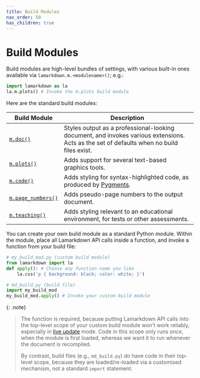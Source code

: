 ```yaml
---
title: Build Modules
nav_order: 50
has_children: true
---
```


# Build Modules

Build modules are high-level bundles of settings, with various built-in ones available via `lamarkdown.m.<modulename>()`; e.g.:

```python
import lamarkdown as la
la.m.plots() # Invoke the m.plots build module
```

Here are the standard build modules:

Build Module            | Description                                                                                                  
------------            | -----------
[`m.doc()`][]           | Styles output as a professional-looking document, and invokes various extensions. Acts as the set of defaults when no build files exist.
[`m.plots()`][]         | Adds support for several text-based graphics tools.
[`m.code()`][]          | Adds styling for syntax-highlighted code, as produced by [Pygments](https://pygments.org/).
[`m.page_numbers()`][]  | Adds pseudo-page numbers to the output document.
[`m.teaching()`][]      | Adds styling relevant to an educational environment, for tests or other assessments.


[`m.doc()`]: doc.md
[`m.plots()`]: plots.md
[`m.code()`]: code.md
[`m.page_numbers()`]: page_numbers.md
[`m.teaching()`]: teaching.md

You can create your own build module as a standard Python module. Within the module, place all Lamarkdown API calls inside a function, and invoke a function from your build file:

```python
# my_build_mod.py (custom build module)
from lamarkdown import la
def apply(): # Choose any function name you like
    la.css('p { background: black; color: white; }')
```
```python
# md_build.py (build file)
import my_build_mod
my_build_mod.apply() # Invoke your custom build module
```

{: .note}
> The function is required, because putting Lamarkdown API calls into the top-level scope of your custom build module won't work reliably, especially in [live update](live_updating.md) mode. Code in this scope only runs _once_, when the module is first loaded, whereas we want it to run whenever the document is recompiled.
>
> By contrast, build files (e.g., `md_build.py`) _do_ have code in their top-level scope, because they are loaded/re-loaded via a customised mechanism, not a standard `import` statement. 


<!--* `m.code()`: Adds CSS styling for syntax-highlighted code (as produced by [Pygments](https://pygments.org/), which is invoked through either the [`codehilite`](https://python-markdown.github.io/extensions/code_hilite/) or [`pymdownx.superfences`](https://facelessuser.github.io/pymdown-extensions/extensions/superfences/) extensions).

    (This is essentially a single fixed syntax highlighting theme. You can use any other colour scheme via the `css()` or `css_files()` functions below, perhaps generated from the [`pygmentize` command](https://pygments.org/docs/cmdline/) with the `-S` switch.)

* `m.page_numbers(pageHeight = 1200)`: Adds pseudo-page numbers to the output document. This is essentially just a kind of ruler down the right-hand-side of the document, with "page numbers" marked at regular intervals (`pageHeight` pixels).

* `m.heading_numbers(from_level = 2, to_level = 6)`: Adds decimal numbering (through CSS styling) to a range of heading levels, by default 2--6. That is, <h2\> elements (or whichever level is given by `from_level`) will be numbered 1, 2, 3, etc., while <h3\> elements will be numbered 1.1, 1.2, etc.

* `m.teaching()`: Adds styles relevant to tests or other assessments, particularly for showing mark allocations via the `nmarks` attribute), and answers.-->
